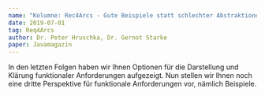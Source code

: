 ```yaml
---
name: "Kolumne: Rec4Arcs - Gute Beispiele statt schlechter Abstraktionen"
date: 2019-07-01
tag: Req4Arcs
author: Dr. Peter Hruschka, Dr. Gernot Starke
paper: Javamagazin
---
```

In den letzten Folgen haben wir Ihnen Optionen für die Darstellung und Klärung
funktionaler Anforderungen aufgezeigt.
Nun stellen wir Ihnen noch eine dritte Perspektive für funktionale Anforderungen vor,
nämlich Beispiele.